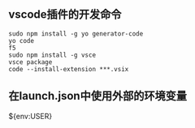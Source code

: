 ## vscode插件的开发命令
    sudo npm install -g yo generator-code
    yo code
    f5
    sudo npm install -g vsce
    vsce package
    code --install-extension ***.vsix



## 在launch.json中使用外部的环境变量
${env:USER}
